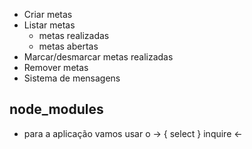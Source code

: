 - Criar metas
- Listar metas
    - metas realizadas
    - metas abertas
- Marcar/desmarcar metas realizadas
- Remover metas
- Sistema de mensagens 

## node_modules

- para a aplicação vamos usar o -> { select } inquire <-

